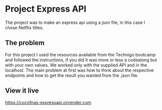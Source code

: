 # Project Express API

The project was to make an express api using a json file, in this case I chose Netflix titles.

## The problem

For this project I used the resources available from the Technigo bootcamp and followed the instructions, if you did it was more or less a codealong but with your own values. We worked only with the supplied API and in the localhost. The main problem at first was how to think about the respective endpoints and how to get the result you wanted from the .json file.

## View it live

https://cocofnas-expressapi.onrender.com
